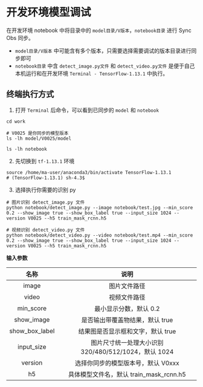 # 开发环境模型调试

在开发环境 notebook 中将目录中的 `model目录/V版本`，`notebook目录` 进行 Sync Obs 同步。

- `model目录/V版本` 中可能含有多个版本，只需要选择需要调试的版本目录进行同步即可
- `notebook目录` 中含 `detect_image.py文件` 和 `detect_video.py文件` 是便于自己本机运行和在开发环境 `Terminal - TensorFlow-1.13.1` 中执行。

## 终端执行方式

1. 打开 `Terminal` 后命令，可以看到已同步的 `model` 和 `notebook`

```shell
cd work

# V0025 是你同步的模型版本
ls -lh model/V0025/model

ls -lh notebook
```

2. 先切换到 `tf-1.13.1` 环境 

```shell
source /home/ma-user/anaconda3/bin/activate TensorFlow-1.13.1
# (TensorFlow-1.13.1) sh-4.3$
```

3. 选择执行你需要的识别 py

```shell
# 图片识别 detect_image.py 文件
python notebook/detect_image.py --image notebook/test.jpg --min_score 0.2 --show_image true --show_box_label true --input_size 1024 --version V0025 --h5 train_mask_rcnn.h5

# 视频识别 detect_video.py 文件
python notebook/detect_video.py --video notebook/test.mp4 --min_score 0.2 --show_image true --show_box_label true --input_size 1024 --version V0025 --h5 train_mask_rcnn.h5
```

**输入参数**

|      名称      |                         说明                         |
| :------------: | :--------------------------------------------------: |
|     image      |                     图片文件路径                     |
|     video      |                     视频文件路径                     |
|   min_score    |                最小显示分数，默认 0.2                |
|   show_image   |           是否输出带覆盖物结果，默认 true            |
| show_box_label |          结果图是否显示框和文字，默认 true           |
|   input_size   | 图片尺寸统一处理大小识别 320/480/512/1024，默认 1024 |
|    version     |          选择你同步的模型版本号，默认 V0xxx          |
|       h5       |       具体模型文件名，默认 train_mask_rcnn.h5        |
